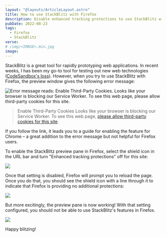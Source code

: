 ```yaml
---
layout: "@layouts/ArticleLayout.astro"
title: How to use StackBlitz with Firefox
description: Disable enhanced tracking protections to use StackBlitz with Firefox
pubDate: 2022-08-23
tags:
  - Firefox
  - StackBlitz
verse:
# /img/<IMAGE>.min.jpg
image:
---
```


StackBlitz is a great tool for rapidly prototyping web applications. In recent weeks, I has been my go-to tool for testing out new web technologies ([CodeSandbox's loss](/notes/42/)). However, when you try to use StackBlitz with Firefox, the preview window gives the following error message:

![Error message reads: Enable Third-Party Cookies. Looks like your browser is blocking our Service Worker. To see this web page, please allow third-party cookies for this site.](/img/stackblitz-firefox-error.png)

> Enable Third-Party Cookies
> Looks like your browser is blocking our Service Worker. To see this web page, [please allow third-party cookies for this site](https://developer.stackblitz.com/docs/platform/third-party-blocker/).

If you follow the link, it leads you to a guide for enabling the feature for Chrome – a great addition to the error message but not helpful for Firefox users.

To enable the StackBlitz preview pane in Firefox, select the shield icon in the URL bar and turn "Enhanced tracking protections" off for this site:

![](/img/stackblitz-firefox-setting.png)

Once that setting is disabled, Firefox will prompt you to reload the page. Once you do that, you should see the shield icon with a line through it to indicate that Firefox is providing no additional protections:

![](/img/stackblitz-firefox-off.png)

But more excitingly, the preview pane is now working! With that setting configured, you should not be able to use StackBlitz's features in Firefox.

![](/img/stackblitz-firefox-working.png)

Happy blitzing!
